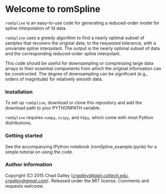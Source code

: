 # Welcome to romSpline #

`romSpline` is an easy-to-use code for generating a reduced-order model for 
spline interpolation of 1d data.

`romSpline` uses a greedy algorithm to find a nearly optimal subset of samples that recovers the original data, to the requested tolerance, with a univariate spline interpolant. The output is the  nearly optimal subset of data and the corresponding reduced-order spline interpolant.

This code should be useful for downsampling or compressing large data arrays to their essential components from which the original information can be constructed. The degree of downsampling can be significant (e.g., orders of magnitude) for relatively smooth data.


### Installation ###

To set up `romSpline`, download or clone this repository and add the download path to your PYTHONPATH variable.

`romSpline` requires `numpy`, `scipy`, and `h5py`, which come with most Python distributions.


### Getting started ###

See the accompanying IPython notebook (romSpline_example.ipynb) for a simple tutorial on using the code.

### Author information ###
Copyright (C) 2015 Chad Galley (*crgalley@tapir.caltech.edu*, *crgalley@gmail.com*). 
Released under the MIT license.
Comments and requests welcome.